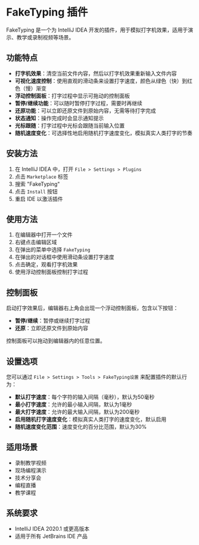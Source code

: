 # FakeTyping 插件

FakeTyping 是一个为 IntelliJ IDEA 开发的插件，用于模拟打字机效果，适用于演示、教学或录制视频等场景。

## 功能特点

- **打字机效果**：清空当前文件内容，然后以打字机效果重新输入文件内容
- **可视化速度控制**：使用直观的滑动条来设置打字速度，颜色从绿色（快）到红色（慢）渐变
- **浮动控制面板**：打字过程中显示可拖动的控制面板
- **暂停/继续功能**：可以随时暂停打字过程，需要时再继续
- **还原功能**：可以立即还原文件到原始内容，无需等待打字完成
- **状态通知**：操作完成时会显示通知提示 
- **光标跟随**：打字过程中光标会跟随当前输入位置
- **随机速度变化**：可选择性地启用随机打字速度变化，模拟真实人类打字的节奏

## 安装方法

1. 在 IntelliJ IDEA 中，打开 `File > Settings > Plugins`
2. 点击 `Marketplace` 标签
3. 搜索 "FakeTyping"
4. 点击 `Install` 按钮
5. 重启 IDE 以激活插件

## 使用方法

1. 在编辑器中打开一个文件
2. 右键点击编辑区域
3. 在弹出的菜单中选择 `FakeTyping`
4. 在弹出的对话框中使用滑动条设置打字速度
5. 点击确定，观看打字机效果
6. 使用浮动控制面板控制打字过程

## 控制面板

启动打字效果后，编辑器右上角会出现一个浮动控制面板，包含以下按钮：

- **暂停/继续**：暂停或继续打字过程
- **还原**：立即还原文件到原始内容

控制面板可以拖动到编辑器内的任意位置。

## 设置选项

您可以通过 `File > Settings > Tools > FakeTyping设置` 来配置插件的默认行为：

- **默认打字速度**：每个字符的输入间隔（毫秒），默认为50毫秒
- **最小打字速度**：允许的最小输入间隔，默认为1毫秒
- **最大打字速度**：允许的最大输入间隔，默认为200毫秒
- **启用随机打字速度变化**：模拟真实人类打字的速度变化，默认启用
- **随机速度变化范围**：速度变化的百分比范围，默认为30%

## 适用场景

- 录制教学视频
- 现场编程演示
- 技术分享会
- 编程直播
- 教学课程

## 系统要求

- IntelliJ IDEA 2020.1 或更高版本
- 适用于所有 JetBrains IDE 产品
